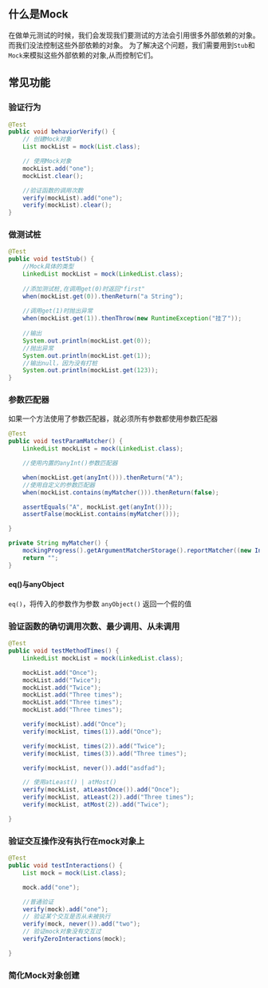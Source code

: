 ## 什么是Mock
在做单元测试的时候，我们会发现我们要测试的方法会引用很多外部依赖的对象。 而我们没法控制这些外部依赖的对象。  为了解决这个问题，我们需要用到`Stub`和`Mock`来模拟这些外部依赖的对象,从而控制它们。

## 常见功能

### 验证行为

```java
@Test
public void behaviorVerify() {
    // 创建Mock对象
    List mockList = mock(List.class);

    // 使用Mock对象
    mockList.add("one");
    mockList.clear();

    //验证函数的调用次数
    verify(mockList).add("one");
    verify(mockList).clear();
}
```

### 做测试桩

```java
@Test
public void testStub() {
    //Mock具体的类型
    LinkedList mockList = mock(LinkedList.class);
    
    //添加测试桩,在调用get(0)时返回"first"
    when(mockList.get(0)).thenReturn("a String");
    
    //调用get(1)时抛出异常
    when(mockList.get(1)).thenThrow(new RuntimeException("挂了"));
    
    //输出
    System.out.println(mockList.get(0));
    //抛出异常
    System.out.println(mockList.get(1));
    //输出null，因为没有打桩
    System.out.println(mockList.get(123));
}
```

### 参数匹配器

如果一个方法使用了参数匹配器，就必须所有参数都使用参数匹配器


```java
@Test
public void testParamMatcher() {
    LinkedList mockList = mock(LinkedList.class);

    //使用内置的anyInt()参数匹配器

    when(mockList.get(anyInt())).thenReturn("A");
    //使用自定义的参数匹配器
    when(mockList.contains(myMatcher())).thenReturn(false);

    assertEquals("A", mockList.get(anyInt()));
    assertFalse(mockList.contains(myMatcher()));

}

private String myMatcher() {
    mockingProgress().getArgumentMatcherStorage().reportMatcher((new InstanceOf(String.class, "<aaaaa>")));
    return "";
}
```

#### eq()与anyObject
`eq()`，将传入的参数作为参数
`anyObject()` 返回一个假的值

### 验证函数的确切调用次数、最少调用、从未调用

```java
@Test
public void testMethodTimes() {
    LinkedList mockList = mock(LinkedList.class);

    mockList.add("Once");
    mockList.add("Twice");
    mockList.add("Twice");
    mockList.add("Three times");
    mockList.add("Three times");
    mockList.add("Three times");

    verify(mockList).add("Once");
    verify(mockList, times(1)).add("Once");

    verify(mockList, times(2)).add("Twice");
    verify(mockList, times(3)).add("Three times");

    verify(mockList, never()).add("asdfad");

    // 使用atLeast() | atMost()
    verify(mockList, atLeastOnce()).add("Once");
    verify(mockList, atLeast(2)).add("Three times");
    verify(mockList, atMost(2)).add("Twice");

}
```

### 验证交互操作没有执行在mock对象上

```java
@Test
public void testInteractions() {
    List mock = mock(List.class);

    mock.add("one");

    //普通验证
    verify(mock).add("one");
    // 验证某个交互是否从未被执行
    verify(mock, never()).add("two");
    // 验证mock对象没有交互过
    verifyZeroInteractions(mock);

}
```

### 简化Mock对象创建
